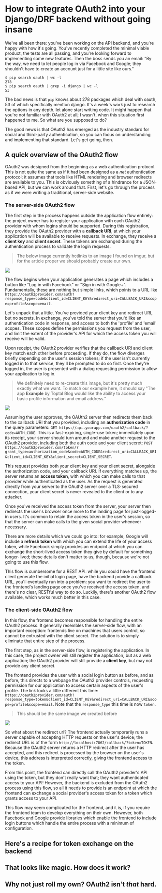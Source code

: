 # How to integrate OAuth2 into your Django/DRF backend without going insane

We've all been there: you've been working on the API backend, and you're happy with how it's going. You've recently completed the minimal viable product, the tests are all passing, and you're looking forward to implementing some new features. Then the boss sends you an email: "By the way, we need to let people log in via Facebook and Google; they shouldn't have to create an account just for a little site like ours."

```shell
$ pip search oauth | wc -l
278
$ pip search oauth | grep -i django | wc -l
53
```

The bad news is that `pip` knows about 278 packages which deal with oauth, 53 of which specifically mention django. It's a week's work just to research the options in any depth, let alone start writing code. It might happen that you're not familiar with OAuth2 at all; I wasn't, when this situation first happened to me. So what are you supposed to do?

The good news is that OAuth2 has emerged as the industry standard for social and third-party authentication, so you can focus on understanding and implementing that standard. Let's get going, then.

## A quick overview of the OAuth2 flow

OAuth2 was designed from the beginning as a web authentication protocol. This is not quite the same as if it had been designed as a _net_ authentication protocol; it assumes that tools like HTML rendering and browser redirects are available to you. This is obviously something of a hindrance for a JSON-based API, but we can work around that. First, let's go through the process as if we were writing a traditional, server-side website.

### The server-side OAuth2 flow

The first step in the process happens outside the application flow entirely: the project owner has to register your application with each OAuth2 provider with whom logins should be supported. During this registration, they provide the OAuth2 provider with a **callback URI**, at which your application will be available to receive requests. In exchange, they receive a **client key** and **client secret**. These tokens are exchanged during the authentication process to validate the login requests.

> The below image currently hotlinks to an image I found on imgur, but for the article proper we should probably create our own.

![](https://i.stack.imgur.com/SCJZO.png)

The flow begins when your application generates a page which includes a button like "Log in with Facebook" or "Sign in with Google+". Fundamentally, these are nothing but simple links, which points to a URL like `https://oauth2provider.com/auth?response_type=code&client_id=CLIENT_KEY&redirect_uri=CALLBACK_URI&scope=profile&scope=email`.

Let's unpack that a little. You've provided your client key and redirect URI, but no secrets. In exchange, you've told the server that you'd like an authentication code in response, and access to both the 'profile' and 'email' scopes. These scopes define the permissions you request from the user, and limit the extent of the provider's API for which the access token you will receive will be valid.

Upon receipt, the OAuth2 provider verifies that the callback URI and client key match each other before proceeding. If they do, the flow diverges briefly depending on the user's session tokens; if the user isn't currently logged in to that service, they'll be prompted to do so first. Once they're logged in, the user is presented with a dialog requesting permission to allow your application to log in.

> We definitely need to re-create this image, but it's pretty much exactly what we want. To match our example here, it should say "The app **Example** by Toptal Blog would like the ability to access your basic profile information and email address."

![](https://aaronparecki.com/2012/07/29/2/oauth-authorization-prompt.png)

Assuming the user approves, the OAUth2 server then redirects them back to the callback URI that you provided, including an **authorization code** in the query parameters: `GET https://api.yourapp.com/oauth2/callback/?code=AUTH_CODE`. This is a fast-expiring, single-use token; immediately upon its receipt, your server should turn around and make another request to the OAuth2 provider, including both the auth code and your client secret: `POST https://oauth2provider.com/token/?grant_type=authorization_code&code=AUTH_CODE&redirect_uri=CALLBACK_URI&client_id=CLIENT_KEY&client_secret=CLIENT_SECRET`.

This request provides both your client key and your client secret, alongside the authorization code, and your callback URI. If everything matches up, the server returns an **access token**, with which you can make calls to that provider while authenticated as the user. As the request is generated directly from your server to the OAuth2 server over a TLS-secured connection, your client secret is never revealed to the client or to any attacker.

Once you've received the access token from the server, your server then redirects the user's browser once more to the landing page for just-logged-in users. It's common to retain the access token in the user's session, so that the server can make calls to the given social provider whenever necessary.

There are more details which we could go into: for example, Google will include a **refresh token** with which you can extend the life of your access token, while Facebook simply provides an endpoint at which you can exchange the short-lived access token they give by default for something longer-lived; these details don't matter to us, though, because we're not going to use this flow.

This flow is cumbersome for a REST API: while you could have the frontend client generate the initial login page, have the backend provide a callback URL, you'll eventually run into a problem: you want to redirect the user to the frontend's landing page once you've received the access token, and there's no clear, RESTful way to do so. Luckily, there's another OAuth2 flow available, which works much better in this case.

### The client-side OAuth2 flow

In this flow, the frontend becomes responsible for handling the entire OAuth2 process. It generally resembles the server-side flow, with an important exception: frontends live on machines that users control, so cannot be entrusted with the client secret. The solution is to simply eliminate that entire step of the process.

The first step, as in the server-side flow, is registering the application. In this case, the project owner will still register the application, but as a web application; the OAuth2 provider will still provide a **client key**, but may not provide any client secret.

The frontend provides the user with a social login button as before, and as before, this directs to a webpage the OAuth2 provider controls, requesting permission for our application to access certain aspects of the user's profile. The link looks a little different this time: `https://oauth2provider.com/auth?response_type=token&client_id=CLIENT_KEY&redirect_uri=CALLBACK_URI&scope=profile&scope=email`. Note that the `response_type` this time is now `token`.

> This should be the same image we created before

![](https://aaronparecki.com/2012/07/29/2/oauth-authorization-prompt.png)

So what about the redirect url? The frontend actually temporarily runs a server capable of accepting HTTP requests on the user's device; the redirect URL is of the form `http://localhost:7862/callback/?token=TOKEN`. Because the OAuth2 server returns a HTTP redirect after the user has accepted, and this redirect is processed by the browser on the user's device, this address is interpreted correctly, giving the frontend access to the token.

From this point, the frontend can directly call the OAuth2 provider's API using the token, but they don't really want that; they want authenticated access to your API! However, the backend is excluded from the OAuth2 process using this flow, so all it needs to provide is an endpoint at which the frontend can exchange a social provider's access token for a token which grants access to your API.

This flow may seem complicated for the frontend, and it is, if you require the frontend team to develop everything on their own. However, both [Facebook](https://developers.facebook.com/docs/facebook-login/web/login-button) and [Google](https://developers.google.com/identity/sign-in/web/sign-in) provide libraries which enable the frontend to include login buttons which handle the entire process with a minimum of configuration.

## Here's a recipe for token exchange on the backend

## That looks like magic. How does it work?

## Why not just roll my own? OAuth2 isn't _that_ hard.
